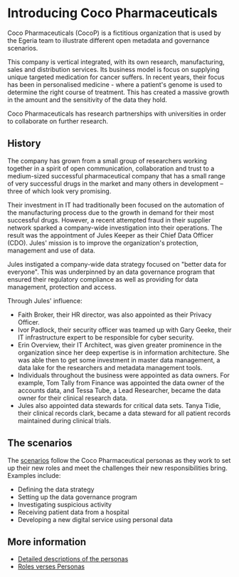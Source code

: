 <!-- SPDX-License-Identifier: Apache-2.0 -->

# Introducing Coco Pharmaceuticals

Coco Pharmaceuticals (CocoP) is a fictitious organization that is used by
the Egeria team to illustrate different open metadata and governance scenarios.

This company is vertical integrated, with its own research, manufacturing,
sales and distribution services.
Its business model is focus on supplying unique targeted medication for
cancer suffers. 
In recent years, their focus has been in personalised
medicine - where a patient's genome is used to determine the right course
of treatment.  This has created a massive growth in the
amount and the sensitivity of the data they hold.

Coco Pharmaceuticals has research partnerships with universities in
order to collaborate on further research.

## History

The company has grown from a small group of researchers working
together in a spirit of open communication, collaboration and trust
to a medium-sized successful pharmaceutical company that has a small
range of very successful drugs in the market and many others in
development – three of which look very promising.

Their investment in IT had traditionally been focused on the
automation of the manufacturing process due to the growth in demand
for their most successful drugs.  However, a recent attempted fraud in their
supplier network sparked a company-wide investigation into
their operations.  The result was the appointment of Jules Keeper as their
Chief Data Officer (CDO).  Jules' mission is to improve the organization's
protection, management and use of data.

Jules instigated a company-wide data strategy focused on "better data
for everyone".  This was underpinned by an data governance program
that ensured their regulatory compliance as well as providing for data
management, protection and access.

Through Jules' influence:
* Faith Broker, their HR director, was also appointed as their Privacy Officer.
* Ivor Padlock, their security officer was teamed up with Gary Geeke,
their IT infrastructure expert to be responsible for cyber security.
* Erin Overview, their IT Architect, was given greater prominence in the
organization since her deep expertise is in information architecture.
She was able then to get some investment in master data management,
a data lake for the researchers and metadata management tools.
* Individuals throughout the business were appointed as data owners.
For example, Tom Tally from Finance was appointed
the data owner of the accounts data, and Tessa Tube, a Lead Researcher,
became the data owner for their clinical research data.
* Jules also appointed data stewards for critical data sets.
Tanya Tidie, their clinical records clark, became a data steward for
all patient records maintained during clinical trials.

## The scenarios

The [scenarios](scenarios/README.md) follow the Coco Pharmaceutical personas as they work to
set up their new roles and meet the challenges their new responsibilities
bring.  Examples include:

* Defining the data strategy
* Setting up the data governance program
* Investigating suspicious activity
* Receiving patient data from a hospital
* Developing a new digital service using personal data


## More information

* [Detailed descriptions of the personas](personas/README.md)
* [Roles verses Personas](roles-vs-personas/README.md)





